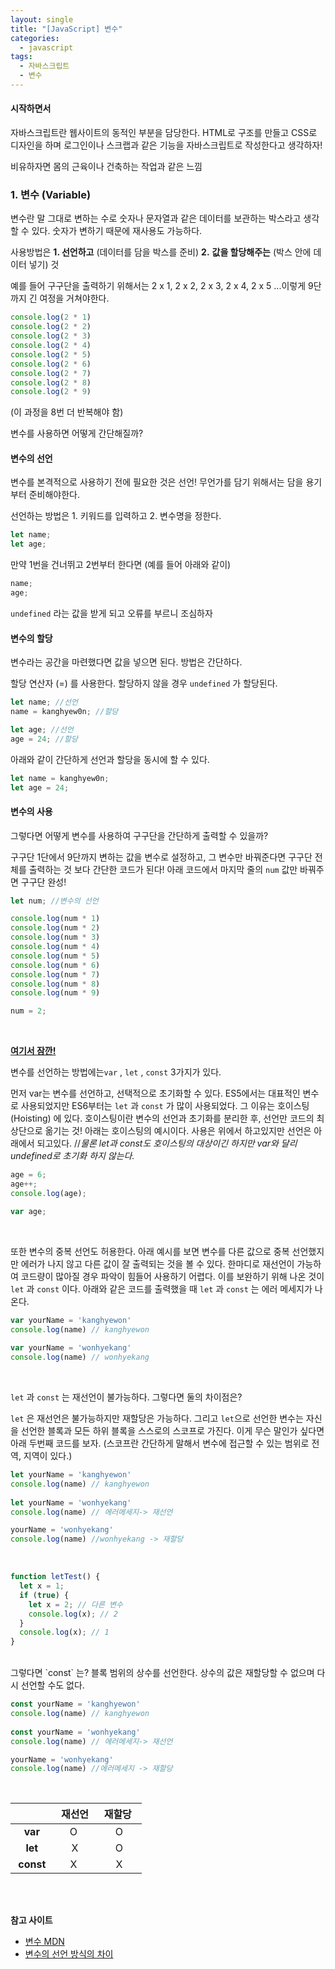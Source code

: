 ```yaml
---
layout: single
title: "[JavaScript] 변수"
categories:
  - javascript
tags:
  - 자바스크립트  
  - 변수  
---
```


#### 시작하면서

자바스크립트란 웹사이트의 동적인 부분을 담당한다. HTML로 구조를 만들고 CSS로 디자인을 하며 로그인이나 스크랩과 같은 기능을 자바스크립트로 작성한다고 생각하자!

비유하자면 몸의 근육이나 건축하는 작업과 같은 느낌



### 1. 변수 (Variable)

변수란 말 그대로 변하는 수로 숫자나 문자열과 같은 데이터를 보관하는 박스라고 생각할 수 있다. 숫자가 변하기 때문에 재사용도 가능하다.

사용방법은 **1. 선언하고** (데이터를 담을 박스를 준비)   **2.** **값을 할당해주는** (박스 안에 데이터 넣기) 것

예를 들어 구구단을 출력하기 위해서는 2 x 1, 2 x 2, 2 x 3, 2 x 4, 2 x 5 ...이렇게 9단까지 긴 여정을 거쳐야한다.

```js
console.log(2 * 1) 
console.log(2 * 2)
console.log(2 * 3) 
console.log(2 * 4) 
console.log(2 * 5)
console.log(2 * 6) 
console.log(2 * 7) 
console.log(2 * 8)
console.log(2 * 9) 
```

(이 과정을 8번 더 반복해야 함)

변수를 사용하면 어떻게 간단해질까?

 

#### 변수의 선언

변수를 본격적으로 사용하기 전에 필요한 것은 선언! 무언가를 담기 위해서는 담을 용기부터 준비해야한다.

선언하는 방법은 1. 키워드를 입력하고  2. 변수명을 정한다.

```js
let name;
let age;
```

만약 1번을 건너뛰고 2번부터 한다면 (예를 들어 아래와 같이)

```js
name;
age;
```

`undefined` 라는 값을 받게 되고 오류를 부르니 조심하자



#### 변수의 할당

변수라는 공간을 마련했다면 값을 넣으면 된다. 방법은 간단하다.

할당 연산자 (=) 를 사용한다. 할당하지 않을 경우 `undefined` 가 할당된다.

```js
let name; //선언
name = kanghyew0n; //할당

let age; //선언
age = 24; //할당
```

아래와 같이 간단하게 선언과 할당을 동시에 할 수 있다.

```js
let name = kanghyew0n;
let age = 24;
```



#### 변수의 사용 

그렇다면 어떻게 변수를 사용하여 구구단을 간단하게 출력할 수 있을까?

구구단 1단에서 9단까지 변하는 값을 변수로 설정하고, 그 변수만 바꿔준다면 구구단 전체를 출력하는 것 보다 간단한 코드가 된다! 아래 코드에서 마지막 줄의 `num`  값만 바꿔주면 구구단 완성!

```js
let num; //변수의 선언 

console.log(num * 1) 
console.log(num * 2)
console.log(num * 3) 
console.log(num * 4) 
console.log(num * 5)
console.log(num * 6) 
console.log(num * 7) 
console.log(num * 8)
console.log(num * 9) 

num = 2;
```
<br/>

**<u>여기서 잠깐!</u>**

변수를 선언하는 방법에는`var` , `let` , `const`   3가지가 있다.  

먼저 var는 변수를 선언하고, 선택적으로 초기화할 수 있다. ES5에서는 대표적인 변수로 사용되었지만 ES6부터는 `let` 과 `const` 가 많이 사용되었다. 그 이유는 호이스팅(Hoisting) 에 있다. 호이스팅이란 변수의 선언과 초기화를 분리한 후, 선언만 코드의 최상단으로 옮기는 것! 아래는 호이스팅의 예시이다. 사용은 위에서 하고있지만 선언은 아래에서 되고있다.   //*물론 let과 const도 호이스팅의 대상이긴 하지만 var와 달리 undefined로 초기화 하지 않는다.* 

```js
age = 6;
age++;
console.log(age);

var age;
```
<br/>

또한 변수의 중복 선언도 허용한다. 아래 예시를 보면 변수를 다른 값으로 중복 선언했지만 에러가 나지 않고 다른 값이 잘 출력되는 것을 볼 수 있다. 한마디로 재선언이 가능하여 코드량이 많아질 경우 파악이 힘들어 사용하기 어렵다. 이를 보완하기 위해 나온 것이 `let` 과 `const` 이다. 아래와 같은 코드를 출력했을 때 `let` 과 `const` 는 에러 메세지가 나온다. 

```js
var yourName = 'kanghyewon'
console.log(name) // kanghyewon
    
var yourName = 'wonhyekang'
console.log(name) // wonhyekang
```

<br/>

`let` 과 `const` 는 재선언이 불가능하다. 그렇다면 둘의 차이점은?

`let` 은 재선언은 불가능하지만 재할당은 가능하다. 그리고 `let`으로 선언한 변수는 자신을 선언한 블록과 모든 하위 블록을 스스로의 스코프로 가진다. 이게 무슨 말인가 싶다면 아래 두번째 코드를 보자. (스코프란 간단하게 말해서 변수에 접근할 수 있는 범위로 전역, 지역이 있다.)

```js
let yourName = 'kanghyewon'
console.log(name) // kanghyewon
    
let yourName = 'wonhyekang'
console.log(name) // 에러메세지-> 재선언 

yourName = 'wonhyekang'
console.log(name) //wonhyekang -> 재할당 
```
<br/>

```js
function letTest() {
  let x = 1;
  if (true) {
    let x = 2; // 다른 변수
    console.log(x); // 2
  }
  console.log(x); // 1
}
```


<br/>
그렇다면 `const` 는? 블록 범위의 상수를 선언한다. 상수의 값은 재할당할 수 없으며 다시 선언할 수도 없다. 


```js
const yourName = 'kanghyewon'
console.log(name) // kanghyewon
    
const yourName = 'wonhyekang'
console.log(name) // 에러메세지-> 재선언 

yourName = 'wonhyekang'
console.log(name) //에러메세지 -> 재할당 
```
<br/>


|         &nbsp;&nbsp;            |     &nbsp;재선언&nbsp;     |     &nbsp;재할당 &nbsp;    |
| :-----------------------------: | :-----------------------: | :-----------------------: |
|  &nbsp;**var**&nbsp;            |       &nbsp;O &nbsp;      |      &nbsp; O  &nbsp;     |
|  &nbsp;**let**&nbsp;            |      &nbsp; X &nbsp;      |      &nbsp; O &nbsp;      |
| &nbsp;**const**&nbsp;           |       &nbsp;X &nbsp;      |     &nbsp;  X  &nbsp;     |

<br/>
<br/>

**참고 사이트** 

- [변수 MDN](https://developer.mozilla.org/ko/docs/Learn/JavaScript/First_steps/Variables) 
- [변수의 선언 방식의 차이](https://velog.io/@bathingape/JavaScript-var-let-const-%EC%B0%A8%EC%9D%B4%EC%A0%90) 


<br/>

















